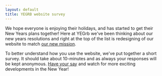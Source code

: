 ```yaml
---
layout: default
title: YEGRB website survey
---
```


We hope everyone is enjoying their holidays, and has started to get their New Years plans together!  Here at YEGrb we've been thinking about our new years resolutions and right at the top of the list is redesigning of our website to match [our new mission](https://github.com/yegrb/yeg-wiki/wiki/Mission).

To better understand how you use the website, we've put together a short survey.  It should take about 10-minutes and as always your responses will be kept anonymous.  [Have your say](https://spreadsheets.google.com/a/yegrb.com/viewform?hl=en&formkey=dGVIdmg4QzFYaEMwS2I4d01HejJfeUE6MQ#gid=0) and watch for more exciting developments in the New Year!
